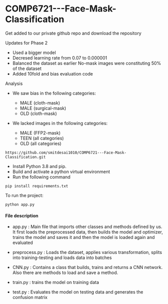 # COMP6721---Face-Mask-Classification

Get added to our private github repo and download the repository

Updates for Phase 2

- Used a bigger model
- Decresed learning rate from 0.07 to 0.000001
- Balanced the dataset as earlier No-mask images were constituting 50% of the dataset
- Added 10fold and bias evaluation code 


Analysis 

- We saw bias in the following categories: 
    - MALE (cloth-mask)
    - MALE (surgical-mask)
    - OLD  (cloth-mask)

- We lacked images in the following categories:
    - MALE (FFP2-mask)
    - TEEN (all categories)
    - OLD  (all categories)
```
https://github.com/smitdesai1010/COMP6721---Face-Mask-Classification.git
```

- Install Python 3.8 and pip. 
- Build and activate a python virtual environment
- Run the following command

```
pip install requirements.txt
```

To run the project: 
```
python app.py
```


#### File description

- app.py : Main file that imports other classes and methods defined by us. It first loads the preprocessed data, then builds the model and optimizer, trains the model and saves it and then the model is loaded again and evaluated

- preprocess.py : Loads the dataset, applies various transformation, splits into training-testing and loads data into batches

- CNN.py : Contains a class that builds, trains and returns a CNN network. Also there are methods to load and save a method.

- train.py : trains the model on training data

- test.py : Evaluates the model on testing data and generates the confusion matrix